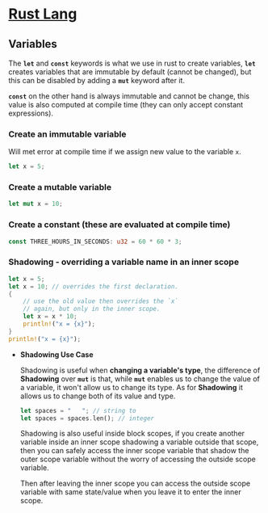 # **[Rust Lang](../Rustlang.md)**

## **Variables**

The **`let`** and **`const`** keywords is what we use in
rust to create variables, **`let`** creates variables that
are immutable by default (cannot be changed), but this can
be disabled by adding a **`mut`** keyword after it.

**`const`**
on the other hand is always immutable and cannot be change, this
value is also computed at compile time (they can only accept
constant expressions).

### **Create an immutable variable**

Will met error at compile time if we assign new
value to the variable `x`.

```rust
let x = 5;
```

### **Create a mutable variable**
```rust
let mut x = 10;
```

### **Create a constant (these are evaluated at compile time)**
```rust
const THREE_HOURS_IN_SECONDS: u32 = 60 * 60 * 3;
```

### **Shadowing - overriding a variable name in an inner scope**
```rust
let x = 5;
let x = 10; // overrides the first declaration.
{
    // use the old value then overrides the `x`
    // again, but only in the inner scope.
    let x = x * 10;
    println!("x = {x}");
}
println!("x = {x}");
```

- **Shadowing Use Case**

    Shadowing is useful when **changing a variable's type**, the difference of **Shadowing**
    over **`mut`** is that, while **`mut`** enables us to change the value
    of a variable, it won't allow us to change its type. As for **Shadowing**
    it allows us to change both of its value and type.

    ```rust
    let spaces = "   "; // string to
    let spaces = spaces.len(); // integer
    ```

    Shadowing is also useful inside block scopes, if you create another variable inside an inner scope shadowing a variable outside that scope, then you can safely access the inner scope variable that shadow the outer scope variable without the worry of accessing the outside scope variable.

    Then after leaving the inner scope you can access the outside scope variable with same state/value when you leave it to enter the inner scope.

